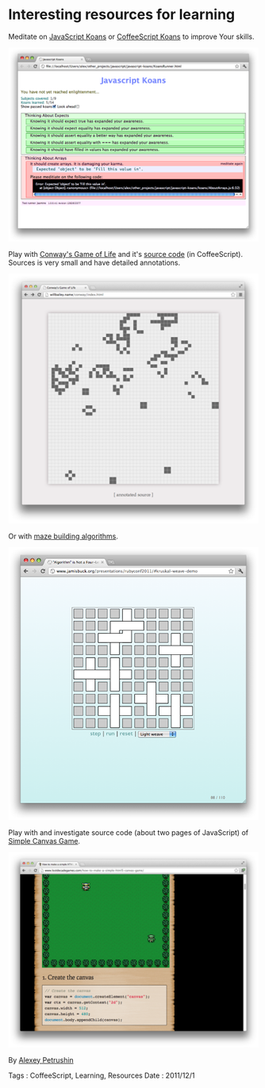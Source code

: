 # Interesting resources for learning

Meditate on [JavaScript Koans](https://github.com/mrdavidlaing/javascript-koans) or 
[CoffeeScript Koans](https://github.com/sleepyfox/coffeescript-koans) to improve Your skills.

![Koans](interesting-resources-for-learning/koans.png)

Play with [Conway's Game of Life](http://willbailey.name/conway/index.html) and it's
[source code](http://willbailey.name/conway/docs/conway.html) (in CoffeeScript). Sources is very
small and have detailed annotations.

![Convay's Game of Life](interesting-resources-for-learning/conway.png)

Or with [maze building algorithms](http://www.jamisbuck.org/presentations/rubyconf2011).

![Mazes](interesting-resources-for-learning/mazes.png)

Play with and investigate source code (about two pages of JavaScript) of 
[Simple Canvas Game](http://www.lostdecadegames.com/how-to-make-a-simple-html5-canvas-game).

![Simple Canvas Game](interesting-resources-for-learning/simple-canvas-game.png)

By [Alexey Petrushin](http://petrush.in)

Tags : CoffeeScript, Learning, Resources
Date : 2011/12/1